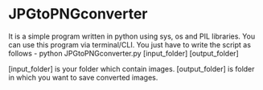 # JPGtoPNGconverter
It is a simple program written in python using sys, os and PIL libraries. 
You can use this program via terminal/CLI. You just have to write the script as follows -
python JPGtoPNGconverter.py [input_folder] [output_folder]  

[input_folder] is your folder which contain images.
[output_folder] is folder in which you want to save converted images.

<!-- example

JPGtoPNGconverter.py img/ new/  

-->